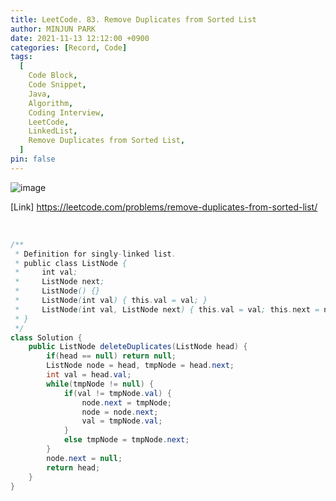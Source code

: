 ```yaml
---
title: LeetCode. 83. Remove Duplicates from Sorted List
author: MINJUN PARK
date: 2021-11-13 12:12:00 +0900
categories: [Record, Code]
tags:
  [
    Code Block,
    Code Snippet,
    Java,
    Algorithm,
    Coding Interview,
    LeetCode,
    LinkedList,
    Remove Duplicates from Sorted List,
  ]
pin: false
---
```


![image](https://user-images.githubusercontent.com/55131164/141489519-33e0bc42-ee25-4fd2-9d0b-88d3e28ccf0a.png)

[Link] <https://leetcode.com/problems/remove-duplicates-from-sorted-list/>

<br>

```java
/**
 * Definition for singly-linked list.
 * public class ListNode {
 *     int val;
 *     ListNode next;
 *     ListNode() {}
 *     ListNode(int val) { this.val = val; }
 *     ListNode(int val, ListNode next) { this.val = val; this.next = next; }
 * }
 */
class Solution {
    public ListNode deleteDuplicates(ListNode head) {
        if(head == null) return null;
        ListNode node = head, tmpNode = head.next;
        int val = head.val;
        while(tmpNode != null) {
            if(val != tmpNode.val) {
                node.next = tmpNode;
                node = node.next;
                val = tmpNode.val;
            }
            else tmpNode = tmpNode.next;
        }
        node.next = null;
        return head;
    }
}
```
